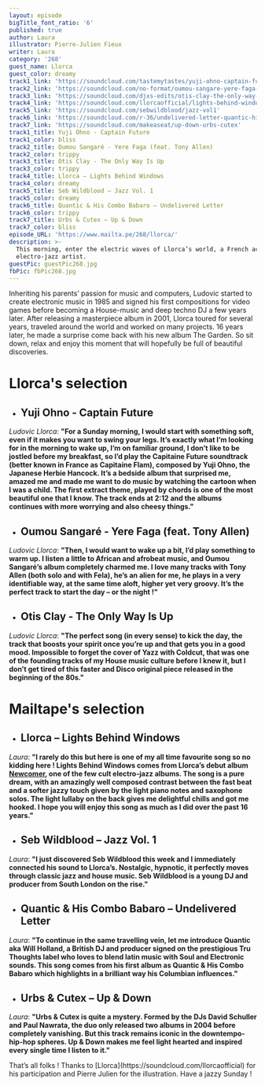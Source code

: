 ```yaml
---
layout: episode
bigTitle_font_ratio: '6'
published: true
author: Laura
illustrator: Pierre-Julien Fieux
writer: Laura
category: '268'
guest_name: Llorca
guest_color: dreamy
track1_link: 'https://soundcloud.com/tastemytastes/yuji-ohno-captain-future'
track2_link: 'https://soundcloud.com/no-format/oumou-sangare-yere-faga-feat-tony-allen'
track3_link: 'https://soundcloud.com/djxs-edits/otis-clay-the-only-way-is-up-dj-xs-edit'
track4_link: 'https://soundcloud.com/llorcaofficial/lights-behind-windows'
track5_link: 'https://soundcloud.com/sebwildblood/jazz-vol1'
track6_link: 'https://soundcloud.com/r-36/undelivered-letter-quantic-his-combo-babaro'
track7_link: 'https://soundcloud.com/makeaseat/up-down-urbs-cutex'
track1_title: Yuji Ohno - Captain Future
track1_color: bliss
track2_title: Oumou Sangaré - Yere Faga (feat. Tony Allen)
track2_color: trippy
track3_title: Otis Clay - The Only Way Is Up
track3_color: trippy
track4_title: Llorca – Lights Behind Windows
track4_color: dreamy
track5_title: Seb Wildblood – Jazz Vol. 1
track5_color: dreamy
track6_title: Quantic & His Combo Babaro – Undelivered Letter
track6_color: trippy
track7_title: Urbs & Cutex – Up & Down
track7_color: bliss
episode_URL: 'https://www.mailta.pe/268/llorca/'
description: >-
  This morning, enter the electric waves of Llorca’s world, a French acclaimed
  electro-jazz artist.
guestPic: guestPic268.jpg
fbPic: fbPic268.jpg
---
```

<p id="introduction">Inheriting his parents’ passion for music and computers, Ludovic started to create electronic music in 1985 and signed his first compositions for video games before becoming a House-music and deep techno DJ a few years later. After releasing a masterpiece album in 2001, Llorca toured for several years, traveled around the world and worked on many projects. 16 years later, he made a surprise come back with his new album The Garden. So sit down, relax and enjoy this moment that will hopefully be full of beautiful discoveries.</p>


# **Llorca's selection**

+ ## Yuji Ohno - Captain Future
_Ludovic Llorca_: **"**For a Sunday morning, I would start with something soft, even if it makes you want to swing your legs. It’s exactly what I’m looking for in the morning to wake up, I’m on familiar ground, I don’t like to be jostled before my breakfast, so I’d play the Capitaine Future soundtrack (better known in France as Capitaine Flam), composed by Yuji Ohno, the Japanese Herbie Hancock. It’s a bedside album that surprised me, amazed me and made me want to do music by watching the cartoon when I was a child. The first extract theme, played by chords is one of the most beautiful one that I know. The track ends at 2:12 and the albums continues with more worrying and also cheesy things.**"**

+ ## Oumou Sangaré - Yere Faga (feat. Tony Allen)
_Ludovic Llorca_: **"**Then, I would want to wake up a bit, I’d play something to warm up. I listen a little to African and afrobeat music, and Oumou Sangaré’s album completely charmed me. I love many tracks with Tony Allen (both solo and with Fela), he’s an alien for me, he plays in a very identifiable way, at the same time aloft, higher yet very groovy. It’s the perfect track to start the day – or the night !**"**

+ ## Otis Clay - The Only Way Is Up
_Ludovic Llorca_: **"**The perfect song (in every sense) to kick the day, the track that boosts your spirit once you’re up and that gets you in a good mood. Impossible to forget the cover of Yazz with Coldcut, that was one of the founding tracks of my House music culture before I knew it, but I don’t get tired of this faster and Disco original piece released in the beginning of the 80s.**"**


# Mailtape's selection

+ ## Llorca – Lights Behind Windows
_Laura_: **"**I rarely do this but here is one of my all time favourite song so no kidding here ! Lights Behind Windows comes from Llorca’s debut album [Newcomer](https://soundcloud.com/llorcaofficial/sets/newcomer-2), one of the few cult electro-jazz albums. The song is a pure dream, with an amazingly well composed contrast between the fast beat and a softer jazzy touch given by the light piano notes and saxophone solos. The light lullaby on the back gives me delightful chills and got me hooked. I hope you will enjoy this song as much as I did over the past 16 years.**"** 

+ ## Seb Wildblood – Jazz Vol. 1
_Laura_: **"**I just discovered Seb Wildblood this week and I immediately connected his sound to Llorca’s. Nostalgic, hypnotic, it perfectly moves through classic jazz and house music. Seb Wildblood is a young DJ and producer from South London on the rise.**"**

+ ## Quantic & His Combo Babaro – Undelivered Letter
_Laura_: **"**To continue in the same travelling vein, let me introduce Quantic aka Will Holland, a British DJ and producer signed on the prestigious Tru Thoughts label who loves to blend latin music with Soul and Electronic sounds. This song comes from his first album as Quantic & His Combo Babaro which highlights in a brilliant way his Columbian influences.**"**

+ ## Urbs & Cutex – Up & Down
_Laura_: **"**Urbs & Cutex is quite a mystery. Formed by the DJs David Schuller and Paul Nawrata, the duo only released two albums in 2004 before completely vanishing. But this track remains iconic in the downtempo-hip-hop spheres. Up & Down makes me feel light hearted and inspired every single time I listen to it.**"**


<p id="outroduction">That’s all folks ! Thanks to [Llorca](https://soundcloud.com/llorcaofficial) for his participation and Pierre Julien for the illustration. Have a jazzy Sunday ! </p>

